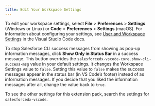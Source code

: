 ```yaml
---
title: Edit Your Workspace Settings
---
```


To edit your workspace settings, select **File** > **Preferences** > **Settings** (Windows or Linux) or **Code** > **Preferences** > **Settings** (macOS). For information about configuring your settings, see [User and Workspace Settings](https://code.visualstudio.com/docs/getstarted/settings) in the Visual Studio Code docs.

To stop Salesforce CLI success messages from showing as pop-up information messages, click **Show Only in Status Bar** in a success message. This button overrides the `salesforcedx-vscode-core.show-cli-success-msg` value in your default settings. It changes the Workspace Settings value to `false`. Setting this value to `false` makes the success messages appear in the status bar (in VS Code’s footer) instead of as information messages. If you decide that you liked the information messages after all, change the value back to `true`.

To see the other settings for this extension pack, search the settings for `salesforcedx-vscode`.
